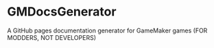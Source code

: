 # GMDocsGenerator
 A GitHub pages documentation generator for GameMaker games (FOR MODDERS, NOT DEVELOPERS)
